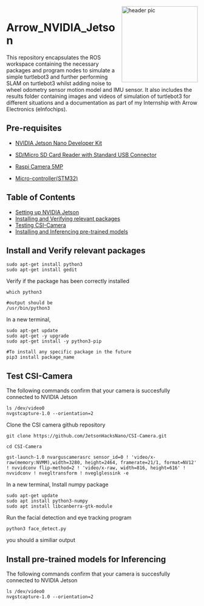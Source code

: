 <img src="https://github.com/AkshayLaddha943/Arrow_SensorFusion_turtlebot3/blob/main/Arrow.png" align="right" height="200" width="200" alt="header pic"/>

# Arrow_NVIDIA_Jetson

This repository encapsulates the ROS workspace containing the necessary packages and program nodes to simulate a simple turtlebot3 and further performing SLAM on turtlebot3 whilst adding noise to wheel odometry sensor motion model and IMU sensor. It also includes the results folder containing images and videos of simulation of turtlebot3 for different situations and a documentation as part of my Internship with Arrow Electronics (eInfochips).


## Pre-requisites

- [NVIDIA Jetson Nano Developer Kit](https://www.amazon.com/NVIDIA-Jetson-Nano-Developer-945-13450-0000-100/dp/B084DSDDLT?&linkCode=sl1&tag=visahuntercom-20&linkId=99ff9fe802cbd2869de7aea4cd737eb3&language=en_US&ref_=as_li_ss_tl)

- [SD/Micro SD Card Reader with Standard USB Connector](https://www.amazon.com/s?k=SD%2FMicro+SD+Card+Reader+with+Standard+USB+Connector&language=en_US&linkCode=sl2&linkId=557f29854731bf95060ad3bd7fb56455&tag=visahuntercom-20&ref=as_li_ss_tl)

- [Raspi Camera 5MP](https://www.raspberrypi.com/products/camera-module-v2/)

- [Micro-controller(STM32)](https://www.amazon.com/STM32-Nucleo-Development-STM32F446RE-NUCLEO-F446RE/dp/B01I8XLEM8/ref=asc_df_B01I8XLEM8/?tag=hyprod-20&linkCode=df0&hvadid=312363638090&hvpos=&hvnetw=g&hvrand=9282893380648728051&hvpone=&hvptwo=&hvqmt=&hvdev=c&hvdvcmdl=&hvlocint=&hvlocphy=9001847&hvtargid=pla-585245210378&psc=1)


## Table of Contents

* [Setting up NVIDIA Jetson](https://automaticaddison.com/how-to-set-up-the-nvidia-jetson-nano-developer-kit/)
* [Installing and Verifying relevant packages](https://github.com/AkshayLaddha943/Arrow_NVIDIA_Jetson#install-and-verify-relevant-packages)
* [Testing CSI-Camera](https://github.com/AkshayLaddha943/Arrow_NVIDIA_Jetson#test-csi-camera)
* [Installing and Inferencing pre-trained models](https://github.com/dusty-nv/jetson-inference)

 
 
## Install and Verify relevant packages

```
sudo apt-get install python3
sudo apt-get install gedit

```

Verify if the package has been correctly installed

```
which python3

#output should be
/usr/bin/python3

```
In a new terminal,

```
sudo apt-get update
sudo apt-get -y upgrade
sudo apt-get install -y python3-pip

#To install any specific package in the future
pip3 install package_name

```
 
## Test CSI-Camera

The following commands confirm that your camera is succesfully connected to NVIDIA Jetson
```
ls /dev/video0
nvgstcapture-1.0 --orientation=2

```

Clone the CSI camera github repository

```
git clone https://github.com/JetsonHacksNano/CSI-Camera.git

cd CSI-Camera

gst-launch-1.0 nvarguscamerasrc sensor_id=0 ! 'video/x-raw(memory:NVMM),width=3280, height=2464, framerate=21/1, format=NV12' ! nvvidconv flip-method=2 ! 'video/x-raw, width=816, height=616' ! nvvidconv ! nvegltransform ! nveglglessink -e

```

In a new terminal, Install numpy package

```
sudo apt-get update
sudo apt install python3-numpy
sudo apt install libcanberra-gtk-module

```

Run the facial detection and eye tracking program
```
python3 face_detect.py

```

you should a similiar output



## Install pre-trained models for Inferencing

The following commands confirm that your camera is succesfully connected to NVIDIA Jetson
```
ls /dev/video0
nvgstcapture-1.0 --orientation=2

```
